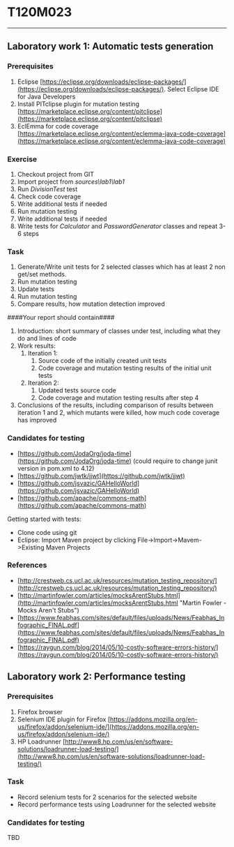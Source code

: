 # T120M023 #

----------

## Laboratory work 1: Automatic tests generation ##

### Prerequisites ###

1. Eclipse [https://eclipse.org/downloads/eclipse-packages/](https://eclipse.org/downloads/eclipse-packages/). Select Eclipse IDE for Java Developers
2. Install PITclipse plugin for mutation testing [https://marketplace.eclipse.org/content/pitclipse](https://marketplace.eclipse.org/content/pitclipse)
3. EclEmma for code coverage [https://marketplace.eclipse.org/content/eclemma-java-code-coverage](https://marketplace.eclipse.org/content/eclemma-java-code-coverage)

### Exercise ###

1. Checkout project from GIT 
2. Import project from *sources\lab1\lab1*
2. Run *DivisionTest* test
3. Check code coverage
4. Write additional tests if needed
5. Run mutation testing
6. Write additional tests if needed
7. Write tests for *Calculator* and *PasswordGenerator* classes and repeat 3-6 steps

### Task ###

1. Generate/Write unit tests for 2 selected classes which has at least 2 non get/set methods.
2. Run mutation testing
3. Update tests
4. Run mutation testing
5. Compare results, how mutation detection improved

####Your report should contain####

1. Introduction: short summary of classes under test, including what they do and lines of code
2. Work results:
	1. Iteration 1:
		1. Source code of the initially created unit tests
		1. Code coverage and mutation testing results of the initial unit tests
	1. Iteration 2:
		1. Updated tests source code
		1. Code coverage and mutation testing results after step 4
6. Conclusions of the results, including comparison of results between iteration 1 and 2, which mutants were killed, how much code coverage has improved



### Candidates for testing ###

- [https://github.com/JodaOrg/joda-time](https://github.com/JodaOrg/joda-time) (could require to change junit version in pom.xml to 4.12)
- [https://github.com/jwtk/jjwt](https://github.com/jwtk/jjwt)
- [https://github.com/jsvazic/GAHelloWorld](https://github.com/jsvazic/GAHelloWorld)
- [https://github.com/apache/commons-math](https://github.com/apache/commons-math)

Getting started with tests:

- Clone code using git
- Eclipse: Import Maven project by clicking File->Import->Mavem->Existing Maven Projects


### References ###
- [http://crestweb.cs.ucl.ac.uk/resources/mutation_testing_repository/](http://crestweb.cs.ucl.ac.uk/resources/mutation_testing_repository/)
- [http://martinfowler.com/articles/mocksArentStubs.html](http://martinfowler.com/articles/mocksArentStubs.html "Martin Fowler - Mocks Aren't Stubs")
- [https://www.feabhas.com/sites/default/files/uploads/News/Feabhas_Infographic_FINAL.pdf](https://www.feabhas.com/sites/default/files/uploads/News/Feabhas_Infographic_FINAL.pdf)
- [https://raygun.com/blog/2014/05/10-costly-software-errors-history/](https://raygun.com/blog/2014/05/10-costly-software-errors-history/)


## Laboratory work 2: Performance testing ##

### Prerequisites ###
1. Firefox browser
2. Selenium IDE plugin for Firefox [https://addons.mozilla.org/en-us/firefox/addon/selenium-ide/](https://addons.mozilla.org/en-us/firefox/addon/selenium-ide/)
3. HP Loadrunner [http://www8.hp.com/us/en/software-solutions/loadrunner-load-testing/](http://www8.hp.com/us/en/software-solutions/loadrunner-load-testing/)



### Task ###

 - Record selenium tests for 2 scenarios for the selected website
 - Record performance tests using Loadrunner for the selected website 

### Candidates for testing ###
TBD
